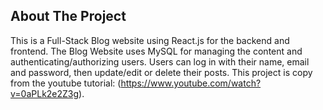 ## About The Project

This is a Full-Stack Blog website using React.js for the backend and frontend. The Blog Website uses MySQL for managing the content and authenticating/authorizing users. Users can log in with their name, email and password, then update/edit or delete their posts. 
This project is copy from the youtube tutorial: (https://www.youtube.com/watch?v=0aPLk2e2Z3g). 
